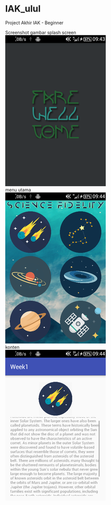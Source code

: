 # IAK_ulul
Project Akhir IAK - Beginner

Screenshot
gambar splash screen  
![alt tag](https://raw.githubusercontent.com/jnck/image/master/splash.png)  
menu utama  
![alt tag](https://raw.githubusercontent.com/jnck/image/master/main.png)  
konten  
![alt tag](https://raw.githubusercontent.com/jnck/image/master/item1.png)  
